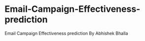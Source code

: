 # Email-Campaign-Effectiveness-prediction
Email Campaign Effectiveness prediction By Abhishek Bhalla
